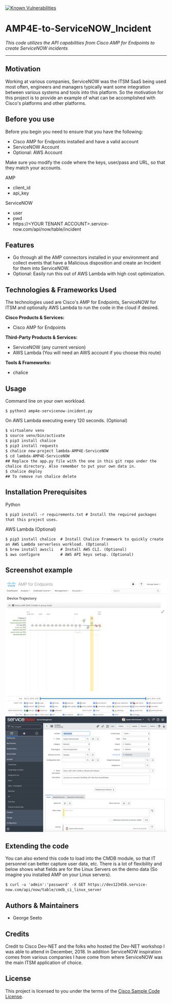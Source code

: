 <a href="https://snyk.io/test/github/CiscoSE/AMP4E-to-ServiceNOW_Incident"><img src="https://snyk.io/test/github/CiscoSE/AMP4E-to-ServiceNOW_Incident/badge.svg" alt="Known Vulnerabilities" data-canonical-src="https://snyk.io/test/github/CiscoSE/AMP4E-to-ServiceNOW_Incident" style="max-width:100%;"></a>
# AMP4E-to-ServiceNOW_Incident

*This code utilizes the API capabilities from Cisco AMP for Endpoints to create ServiceNOW incidents*

---

## Motivation

Working at various companies, ServiceNOW was the ITSM SaaS being used most often, engineers and managers typically want some integration between various systems and tools into this platform. So the motivation for this project is to provide an example of what can be accomplished with Cisco's platforms and other platforms.

## Before you use
Before you begin you need to ensure that you have the following:
* Cisco AMP for Endpoints installed and have a valid account
* ServiceNOW Account
* Optional: AWS Account

Make sure you modify the code where the keys, user/pass and URL, so that they match your accounts.

AMP
* client_id<br/>
* api_key<br/>

ServiceNOW
* user<br/>
* pwd<br/>
* https://\<YOUR TENANT ACCOUNT\>.service-now.com/api/now/table/incident<br/>

## Features

- Go through all the AMP connectors installed in your environment and collect events that have a Malicious disposition and create an Incident for them into ServiceNOW.
- Optional: Easily run this out of AWS Lambda with high cost optimization.

## Technologies & Frameworks Used

The technologies used are Cisco's AMP for Endpoints, ServiceNOW for ITSM and optionally AWS Lambda to run the code in the cloud if desired.

**Cisco Products & Services:**

- Cisco AMP for Endpoints

**Third-Party Products & Services:**

- ServiceNOW (any current version)
- AWS Lambda (You will need an AWS account if you choose this route)

**Tools & Frameworks:**

- chalice

## Usage

Command line on your own workload.
```
$ python3 amp4e-servicenow-incident.py
```
On AWS Lambda executing every 120 seconds. (Optional)
```
$ virtualenv venv
$ source venv/bin/activate
$ pip3 install chalice
$ pip3 install requests
$ chalice new-project lambda-AMP4E-ServiceNOW
$ cd lambda-AMP4E-ServiceNOW
## Replace the app.py file with the one in this git repo under the chalice directory. Also remember to put your own data in.
$ chalice deploy
## To remove run chalice delete
```

## Installation Prerequisites
Python
```
$ pip3 install -r requirements.txt # Install the required packages that this project uses.
```

AWS Lambda (Optional)
```
$ pip3 install chalice  # Install Chalice Framework to quickly create an AWS Lambda serverless workload. (Optional)
$ brew install awscli   # Install AWS CLI. (Optional)
$ aws configure         # AWS API keys setup. (Optional)
```

## Screenshot example
![alt text](https://github.com/CiscoSE/AMP4E-to-ServiceNOW_Incident/blob/master/images/Screen%20Shot%202019-01-07%20at%2010.00.11%20PM.png)
  <br/>
![alt text](https://github.com/CiscoSE/AMP4E-to-ServiceNOW_Incident/blob/master/images/Screen%20Shot%202019-01-03%20at%2011.28.05%20PM.png)

## Extending the code
You can also extend this code to load into the CMDB module, so that IT personnel can better capture user data, etc. There is a lot of flexibility and below shows what fields are for the Linux Servers on the demo data (So imagine you installed AMP on your Linux servers).
```
$ curl -u 'admin':'password' -X GET https://dev123456.service-now.com/api/now/table/cmdb_ci_linux_server
```
## Authors & Maintainers

- George Seeto

## Credits
Credit to Cisco Dev-NET and the folks who hosted the Dev-NET workshop I was able to attend in December, 2018. In addition ServiceNOW inspiration comes from various companies I have come from where ServiceNOW was the main ITSM application of choice. 

## License

This project is licensed to you under the terms of the [Cisco Sample
Code License](./LICENSE).
